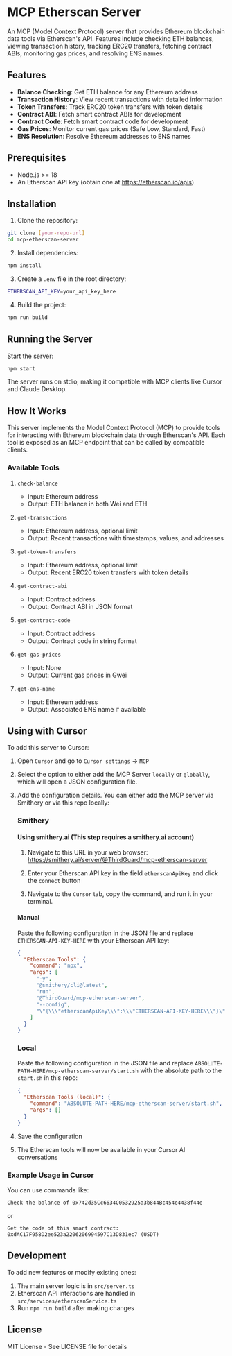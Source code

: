 # MCP Etherscan Server

An MCP (Model Context Protocol) server that provides Ethereum blockchain data tools via Etherscan's API. Features include checking ETH balances, viewing transaction history, tracking ERC20 transfers, fetching contract ABIs, monitoring gas prices, and resolving ENS names.

## Features

- **Balance Checking**: Get ETH balance for any Ethereum address
- **Transaction History**: View recent transactions with detailed information
- **Token Transfers**: Track ERC20 token transfers with token details
- **Contract ABI**: Fetch smart contract ABIs for development
- **Contract Code**: Fetch smart contract code for development
- **Gas Prices**: Monitor current gas prices (Safe Low, Standard, Fast)
- **ENS Resolution**: Resolve Ethereum addresses to ENS names

## Prerequisites

- Node.js >= 18
- An Etherscan API key (obtain one at https://etherscan.io/apis)

## Installation

1. Clone the repository:

```bash
git clone [your-repo-url]
cd mcp-etherscan-server
```

2. Install dependencies:

```bash
npm install
```

3. Create a `.env` file in the root directory:

```bash
ETHERSCAN_API_KEY=your_api_key_here
```

4. Build the project:

```bash
npm run build
```

## Running the Server

Start the server:

```bash
npm start
```

The server runs on stdio, making it compatible with MCP clients like Cursor and Claude Desktop.

## How It Works

This server implements the Model Context Protocol (MCP) to provide tools for interacting with Ethereum blockchain data through Etherscan's API. Each tool is exposed as an MCP endpoint that can be called by compatible clients.

### Available Tools

1. `check-balance`

   - Input: Ethereum address
   - Output: ETH balance in both Wei and ETH

2. `get-transactions`

   - Input: Ethereum address, optional limit
   - Output: Recent transactions with timestamps, values, and addresses

3. `get-token-transfers`

   - Input: Ethereum address, optional limit
   - Output: Recent ERC20 token transfers with token details

4. `get-contract-abi`

   - Input: Contract address
   - Output: Contract ABI in JSON format

5. `get-contract-code`

   - Input: Contract address
   - Output: Contract code in string format

6. `get-gas-prices`

   - Input: None
   - Output: Current gas prices in Gwei

7. `get-ens-name`
   - Input: Ethereum address
   - Output: Associated ENS name if available

## Using with Cursor

To add this server to Cursor:

1. Open `Cursor` and go to `Cursor settings` -> `MCP`
2. Select the option to either add the MCP Server `locally` or `globally`, which will open a JSON configuration file.

3. Add the configuration details. You can either add the MCP server via Smithery or via this repo locally:

   ### Smithery

   #### Using smithery.ai (This step requires a smithery.ai account)
   1. Navigate to this URL in your web browser: https://smithery.ai/server/@ThirdGuard/mcp-etherscan-server

   2. Enter your Etherscan API key in the field `etherscanApiKey` and click the `connect` button

   3. Navigate to the `Cursor` tab, copy the command, and run it in your terminal.

   #### Manual

   Paste the following configuration in the JSON file and replace `ETHERSCAN-API-KEY-HERE` with your Etherscan API key:

   ```json
   {
     "Etherscan Tools": {
       "command": "npx",
       "args": [
         "-y",
         "@smithery/cli@latest",
         "run",
         "@ThirdGuard/mcp-etherscan-server",
         "--config",
         "\"{\\\"etherscanApiKey\\\":\\\"ETHERSCAN-API-KEY-HERE\\\"}\""
       ]
     }
   }
   ```

   ### Local

   Paste the following configuration in the JSON file and replace `ABSOLUTE-PATH-HERE/mcp-etherscan-server/start.sh` with the absolute path to the `start.sh` in this repo:

   ```json
   {
     "Etherscan Tools (local)": {
       "command": "ABSOLUTE-PATH-HERE/mcp-etherscan-server/start.sh",
       "args": []
     }
   }
   ```

4. Save the configuration
5. The Etherscan tools will now be available in your Cursor AI conversations

### Example Usage in Cursor

You can use commands like:

```
Check the balance of 0x742d35Cc6634C0532925a3b844Bc454e4438f44e
```

or

```
Get the code of this smart contract: 0xdAC17F958D2ee523a2206206994597C13D831ec7 (USDT)
```

## Development

To add new features or modify existing ones:

1. The main server logic is in `src/server.ts`
2. Etherscan API interactions are handled in `src/services/etherscanService.ts`
3. Run `npm run build` after making changes

## License

MIT License - See LICENSE file for details
